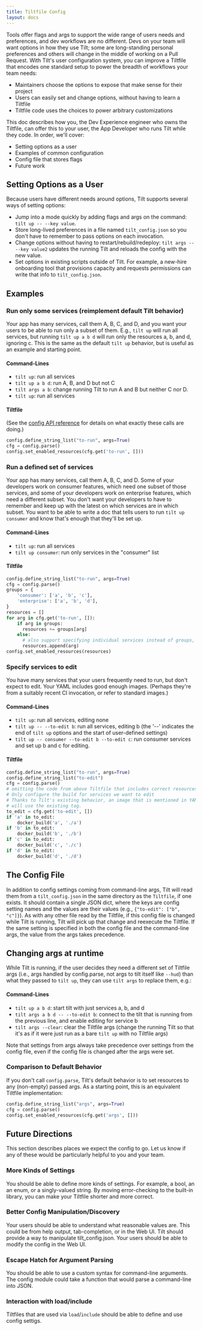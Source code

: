 ```yaml
---
title: Tiltfile Config
layout: docs
---
```


Tools offer flags and args to support the wide range of users needs and preferences, and dev workflows are no different. Devs on your team will want options in how they use Tilt; some are long-standing personal preferences and others will change in the middle of working on a Pull Request. With Tilt's user configuration system, you can improve a Tiltfile that encodes one standard setup to power the breadth of workflows your team needs:
* Maintainers choose the options to expose that make sense for their project
* Users can easily set and change options, without having to learn a Tiltfile
* Tiltfile code uses the choices to power arbitrary customizations

This doc describes how you, the Dev Experience engineer who owns the Tiltfile, can offer this to your user, the App Developer who runs Tilt while they code. In order, we'll cover:
* Setting options as a user
* Examples of common configuration
* Config file that stores flags
* Future work

## Setting Options as a User
Because users have different needs around options, Tilt supports several ways of setting options:

* Jump into a mode quickly by adding flags and args on the command: `tilt up -- --key value`.
* Store long-lived preferences in a file named `tilt_config.json` so you don't have to remember to pass options on each invocation.
* Change options without having to restart/rebuild/redeploy: `tilt args -- --key value2` updates the running Tilt and reloads the config with the new value.
* Set options in existing scripts outside of Tilt. For example, a new-hire onboarding tool that provisions capacity and requests permissions can write that info to `tilt_config.json`.

## Examples

### Run only some services (reimplement default Tilt behavior)
Your app has many services, call them A, B, C, and D, and you want your users to
be able to run only a subset of them. E.g., `tilt up` will run all services, but
running `tilt up a b d` will run only the resources a, b, and d, ignoring c.
This is the same as the default `tilt up` behavior, but is useful as an example
and starting point.

#### Command-Lines
* `tilt up`: run all services
* `tilt up a b d`: run A, B, and D but not C
* `tilt args a b`: change running Tilt to run A and B but neither C nor D.
* `tilt up`: run all services

#### Tiltfile

(See the [config API reference](/api.html#modules.config.define_string_list>)
for details on what exactly these calls are doing.)
```python
config.define_string_list("to-run", args=True)
cfg = config.parse()
config.set_enabled_resources(cfg.get('to-run', []))
```

### Run a defined set of services
Your app has many services, call them A, B, C, and D. Some of your developers
work on consumer features, which need one subset of those services, and some of
your developers work on enterprise features, which need a different subset. You
don't want your developers to have to remember and keep up with the latest on
which services are in which subset.
You want to be able to write a doc that tells users to run `tilt up consumer`
and know that's enough that they'll be set up.

#### Command-Lines
* `tilt up`: run all services
* `tilt up consumer`: run only services in the "consumer" list
#### Tiltfile
```python
config.define_string_list("to-run", args=True)
cfg = config.parse()
groups = {
    'consumer': ['a', 'b', 'c'],
    'enterprise': ['a', 'b', 'd'],
}
resources = []
for arg in cfg.get('to-run', []):
    if arg in groups:
      resources += groups[arg]
    else:
      # also support specifying individual services instead of groups, e.g. `tilt up a b d`
      resources.append(arg)
config.set_enabled_resources(resources)
```

### Specify services to edit
You have many services that your users frequently need to run, but don't expect
to edit. Your YAML includes good enough images. (Perhaps they're from a suitably
recent CI invocation, or refer to standard images.)
#### Command-Lines
* `tilt up`: run all services, editing none
* `tilt up -- --to-edit b`: run all services, editing b (the '--' indicates the
  end of `tilt up` options and the start of user-defined settings)
* `tilt up -- consumer --to-edit b --to-edit c`: run consumer services and set
  up b and c for editing.
#### Tiltfile
```python
config.define_string_list("to-run", args=True)
config.define_string_list("to-edit")
cfg = config.parse()
# omitting the code from above Tiltfile that includes correct resources
# Only configure the build for services we want to edit
# Thanks to Tilt's existing behavior, an image that is mentioned in YAML but has no build set
# will use the existing tag.
to_edit = cfg.get('to-edit', [])
if 'a' in to_edit:
    docker_build('a', './a')
if 'b' in to_edit:
    docker_build('b', './b')
if 'c' in to_edit:
    docker_build('c', './c')
if 'd' in to_edit:
    docker_build('d', './d')
```

## The Config File
In addition to config settings coming from command-line args, Tilt will read
them from a `tilt_config.json` in the same directory as the `Tiltfile`, if one
exists. It should contain a single JSON dict, where the keys are config setting
names and the values are their values (e.g., `{"to-edit": ["b", "c"]}`).
As with any other file read by the Tiltfile, if this config file is changed
while Tilt is running, Tilt will pick up that change and reexecute the Tiltfile.
If the same setting is specified in both the config file and the command-line
args, the value from the args takes precedence.

## Changing args at runtime
While Tilt is running, if the user decides they need a different set of
Tiltfile args (i.e., args handled by config.parse, not args to tilt itself like
`--hud`) than what they passed to `tilt up`, they can use `tilt args` to
replace them, e.g.:
#### Command-Lines
* `tilt up a b d`: start tilt with just services a, b, and d
* `tilt args a b d -- --to-edit b`: connect to the tilt that is running from the
                   previous line, and enable editing for service b
* `tilt args --clear`: clear the Tiltfile args (change the running Tilt so that
                   it's as if it were just run as a bare `tilt up` with no
                   Tiltfile args)

Note that settings from args always take precedence over settings from the
config file, even if the config file is changed after the args were set.

### Comparison to Default Behavior
If you don't call `config.parse`, Tilt's default behavior is to set resources to
any (non-empty) passed args. As a starting point, this is an equivalent Tiltfile
implementation:
```python
config.define_string_list("args", args=True)
cfg = config.parse()
config.set_enabled_resources(cfg.get('args', []))
```

## Future Directions
This section describes places we expect the config to go. Let us know if any of
these would be particularly helpful to you and your team.
### More Kinds of Settings
You should be able to define more kinds of settings. For example, a bool, an
an enum, or a singly-valued string. By moving error-checking to the built-in
library, you can make your Tiltfile shorter and more correct.
### Better Config Manipulation/Discovery
Your users should be able to understand what reasonable values are. This could
be from help output, tab-completion, or in the Web UI.
Tilt should provide a way to manipulate tilt_config.json.
Your users should be able to modify the config in the Web UI.
### Escape Hatch for Argument Parsing
You should be able to use a custom syntax for command-line arguments. The config
module could take a function that would parse a command-line into JSON.
### Interaction with load/include
Tiltfiles that are used via `load`/`include` should be able to define and use
config settigs.
